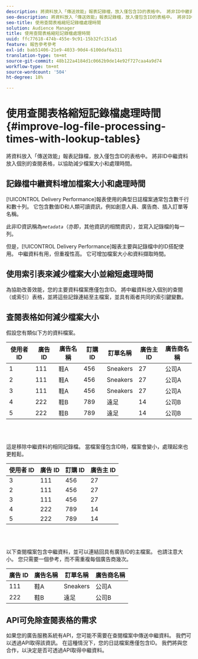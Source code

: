 ```yaml
---
description: 將資料放入「傳送效能」報表記錄檔，放入僅包含ID的表格中。 將非ID中繼資料放入個別的查閱表格，以協助減少檔案大小和處理時間。
seo-description: 將資料放入「傳送效能」報表記錄檔，放入僅包含ID的表格中。 將非ID中繼資料放入個別的查閱表格，以協助減少檔案大小和處理時間。
seo-title: 使用查閱表格縮短記錄檔處理時間
solution: Audience Manager
title: 使用查閱表格縮短記錄檔處理時間
uuid: ffc77618-474b-455e-9c91-15b32fc151a5
feature: 報告參考參考
exl-id: bab51406-21e9-4033-90d4-6100daf6a311
translation-type: tm+mt
source-git-commit: 48b122a4184d1c0662b9de14e92f727caa4a9d74
workflow-type: tm+mt
source-wordcount: '504'
ht-degree: 18%

---
```


# 使用查閱表格縮短記錄檔處理時間{#improve-log-file-processing-times-with-lookup-tables}

將資料放入「傳送效能」報表記錄檔，放入僅包含ID的表格中。 將非ID中繼資料放入個別的查閱表格，以協助減少檔案大小和處理時間。

<!-- 

c_lookup_tables.xml

 -->

## 記錄檔中繼資料增加檔案大小和處理時間

[!UICONTROL Delivery Performance]報表使用的典型日誌檔案通常包含數千行和數十列。 它包含數值ID和人類可讀資訊，例如創意人員、廣告商、插入訂單等名稱。

此非ID資訊稱為&#x200B;*`metadata`*（亦即，其他資訊的相關資訊），並寫入記錄檔的每一列。

但是，[!UICONTROL Delivery Performance]報表主要與記錄檔中的ID搭配使用。 中繼資料有用，但重複性高。 它可增加檔案大小和資料擷取時間。

## 使用索引表來減少檔案大小並縮短處理時間

為協助改善效能，您的主要資料檔案應僅包含ID。 將中繼資料放入個別的查閱（或索引）表格，並將這些記錄連結至主檔案，並具有兩者共同的索引鍵變數。

## 查閱表格如何減少檔案大小

假設您有類似下方的資料檔案。

| 使用者 ID | 廣告 ID | 廣告名稱 | 訂購 ID | 訂單名稱 | 廣告主 ID | 廣告商名稱 |
|---|---|---|---|---|---|---|
| 1 | 111 | 鞋A | 456 | Sneakers | 27 | 公司A |
| 2 | 111 | 鞋A | 456 | Sneakers | 27 | 公司A |
| 3 | 111 | 鞋A | 456 | Sneakers | 27 | 公司A |
| 4 | 222 | 鞋B | 789 | 遠足 | 14 | 公司B |
| 5 | 222 | 鞋B | 789 | 遠足 | 14 | 公司B |

<br> 

這是移除中繼資料的相同記錄檔。 當檔案僅包含ID時，檔案會變小，處理起來也更輕鬆。

| 使用者 ID | 廣告 ID | 訂購 ID | 廣告主 ID |
|---|---|---|---|
| 3 | 111 | 456 | 27 |
| 2 | 111 | 456 | 27 |
| 3 | 111 | 456 | 27 |
| 4 | 222 | 789 | 14 |
| 5 | 222 | 789 | 14 |

<br> 

以下查閱檔案包含中繼資料，並可以連結回具有廣告ID的主檔案。 也請注意大小。 您只需要一個參考，而不需重複每個廣告商幾次。

| 廣告 ID | 廣告名稱 | 訂單名稱 | 廣告商名稱 |
|---|---|---|---|
| 111 | 鞋A | Sneakers | 公司A |
| 222 | 鞋B | 遠足 | 公司B |

## API可免除查閱表格的需求

如果您的廣告服務系統有API，您可能不需要在查閱檔案中傳送中繼資料。 我們可以透過API取得該資訊。 在這種情況下，您的日誌檔案應僅包含ID。 我們將與您合作，以決定是否可透過API取得中繼資料。
